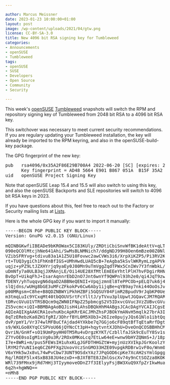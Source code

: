 ```yaml
---

author: Marcus Meissner
date: 2023-01-23 10:00:00+01:00
layout: post
image: /wp-content/uploads/2021/04/gtw.png
license: CC-BY-SA-3.0
title: New 4096 bit RSA signing key for Tumbleweed
categories:
- Announcements
- openSUSE
- Tumbleweed
tags:
- openSUSE
- SUSE
- Developers
- Open Source
- Community
- Security

---
```


This week's [openSUSE](https://get.opensuse.org/) [Tumbleweed](https://get.opensuse.org/tumbleweed/) snapshots will switch the RPM and repository signing key of Tumbleweed from 2048 bit RSA to a 4096 bit RSA key.

This switchover was necessary to meet current security recommendations.
If you are regulary updating your Tumbleweed installation, the key will already be imported
to the RPM keyring, and also in the openSUSE-build-key package.

The GPG fingerprint of the new key:

<pre>
pub   rsa4096/0x35A2F86E29B700A4 2022-06-20 [SC] [expires: 2026-06-19]
      Key fingerprint = AD48 5664 E901 B867 051A  B15F 35A2 F86E 29B7 00A4
uid   openSUSE Project Signing Key <opensuse@opensuse.org>
</pre>

Note that openSUSE Leap 15.4 and 15.5 will also switch to using this
key, and also the openSUSE Backports and SLE repositories will switch to
4096 bit RSA keys in 2023.

If you have questions about this, feel free to reach out to the Factory
or Security mailing lists at [Lists](https://lists.opensuse.org/).

Here is the whole GPG key if you want to import it manually:
<pre>
-----BEGIN PGP PUBLIC KEY BLOCK-----
Version: GnuPG v2.0.15 (GNU/Linux)

mQINBGKwfiIBEADe9bKROWax5CI83KUly/ZRDtiCbiSnvWfBK1deAttV+qLTZ006
090eQCOlMtcjhNe641Ahi/SwMsBLNMNich7/ddgNDJ99H8Oen6mBze00Z0Nlg2HZ
VZibSFRYvg+tdivu83a1A1Z5U10Fovwc2awCVWs3i6/XrpXiKZP5/Pi3RV2K7VcG
rt+TUQ3ygiCh1FhKnBfIGS+UMhHwdLUAQ5cB+7eAgba5kSvlWKRymLzgAPVkB/NJ
uqjz+yPZ9LtJZXHYrjq9yaEy0J80Mn9uTmVggZqdTPWx5CnIWv7Y3fnWbkL/uhTR
uDmNfy7a0ULB3qjJXMAnjLE/Oi14UE28XfMtlEmEEeYhtlPlH7hvFDgirRHN6kss
BvOpT+UikqFhJ+IsarAqnnrEbD2nO7Jnt6wnYf9QWPnl93h2e0/qi4JqT9zw93zs
fDENY/yhTuqqvgN6dqaD2ABBNeQENII+VpqjzmnEl8TePPCOb+pELQ7uk6j4D0j7
slQjdns/wUHg8bGE3uMFcZFkokPv6Cw6Aby1ijqBe+qYB9ay7nki44OoOsJvirxv
p00MRgsm+C8he+B8QDZNBWYiPkhHZBFi5GQSUY04FimR2BpudV9rJqbKP0UezEpc
m3tmqLuIc9YCxqMt40tbQOUVSrtFcYlltJ/yTVxu3plUpwtJGQavCJM7RQARAQAB
tDRvcGVuU1VTRSBQcm9qZWN0IFNpZ25pbmcgS2V5IDxvcGVuc3VzZUBvcGVuc3Vz
ZS5vcmc+iQI+BBMBAgAoBQJisH4iAhsDBQkHhM4ABgsJCAcDAgYVCAIJCgsEFgID
AQIeAQIXgAAKCRA1ovhuKbcApKRrEACJMhZhsPJBOkYmANvH5mqlk27brA3IZoM4
8qTzERebzKa0ZH1fgRI/3DhrfBYL0M5XOb3+26Ize0pujyJQs61Nlo1ibtQqCoyu
dvP/pmY1/Vr374wlMFBuCfAjdad4YXkbe7q7GGjo6cF89qtBfTqEtaRrfDgtPLx/
s9/WXLGo0XYqCCSPVoU66jQYNcCt3pH+hqytvntXJDhU+DveOnQCOSBBHhCMST3E
QvriN/GnHf+sO19UmPpyHH0TM5Ru4vDrgzKYKT/CzbllfaJSk9cEuTY8Sv1sP/7B
Z7YvOE0soIgM1sVg0u3R/2ROx0MKoLcq7EtLw64eE+wnw9bHYZQNmS+J/18p7Bo8
I7e+8WRi+m/pus5FEWsIH1uhxKLgJGFDTHHGZtW+myjnUzXVIkpJGrKoolzYjHdK
lRYM2fVuNI1eq6CZ6PFXg2UxovVczSnGMO33HZE09vpgkRDBrw1vF0o/Wnm02kig
V6xYHk5wJx8vL74wPvCbw73UNT9OSdxYAz7JPqGOD6cpKe7XcAH2sYmlGpggAIUz
Rq/lROEF5lx4SxB838JU4ezxD++BJXfBTE8JZmlGscXv74y9nCtSOZza8KOKj8ou
WRl739FMnx9jRd7HHj3TIyymoveODnZ7f3IElyyFsjBW3XuQ9XfpZrIkwHuaZV5M
6q2h+hgWNQ==
=nMh8
-----END PGP PUBLIC KEY BLOCK-----
</pre>

<meta name="openSUSE, Tumbleweed, Developers, sysadmin, user, Open Source, rolling release, gamers, superuser, distrowatch, hacker, Linux, Security, RSA" content="HTML,CSS,XML,JavaScript">
